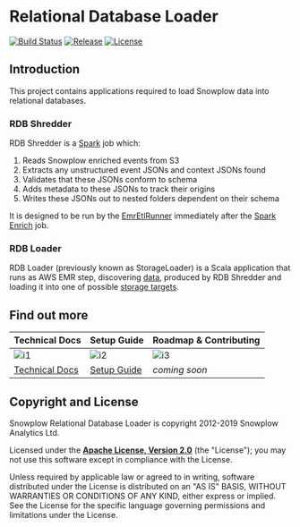 # Relational Database Loader

[![Build Status][travis-image]][travis]
[![Release][release-image]][releases]
[![License][license-image]][license]

## Introduction

This project contains applications required to load Snowplow data into relational databases.

### RDB Shredder

RDB Shredder is a [Spark][spark] job which:

1. Reads Snowplow enriched events from S3
2. Extracts any unstructured event JSONs and context JSONs found
3. Validates that these JSONs conform to schema
4. Adds metadata to these JSONs to track their origins
5. Writes these JSONs out to nested folders dependent on their schema

It is designed to be run by the [EmrEtlRunner][emr-etl-runner] immediately after the [Spark Enrich][spark-enrich] job.

### RDB Loader

RDB Loader (previously known as StorageLoader) is a Scala application that runs as AWS EMR step, discovering [data][shred], produced by RDB Shredder and loading it into one of possible [storage targets][targets].


## Find out more

| Technical Docs              | Setup Guide           | Roadmap & Contributing   |         
|-----------------------------|-----------------------|--------------------------|
| ![i1][techdocs-image]      | ![i2][setup-image]   | ![i3][roadmap-image]       |
| [Technical Docs][techdocs] | [Setup Guide][setup] | _coming soon_              |

## Copyright and License

Snowplow Relational Database Loader is copyright 2012-2019 Snowplow Analytics Ltd.

Licensed under the **[Apache License, Version 2.0][license]** (the "License");
you may not use this software except in compliance with the License.

Unless required by applicable law or agreed to in writing, software
distributed under the License is distributed on an "AS IS" BASIS,
WITHOUT WARRANTIES OR CONDITIONS OF ANY KIND, either express or implied.
See the License for the specific language governing permissions and
limitations under the License.


[techdocs-image]: https://d3i6fms1cm1j0i.cloudfront.net/github/images/techdocs.png
[setup-image]: https://d3i6fms1cm1j0i.cloudfront.net/github/images/setup.png
[roadmap-image]: https://d3i6fms1cm1j0i.cloudfront.net/github/images/roadmap.png
[setup]: https://github.com/snowplow/snowplow/wiki/6-Configuring-shredding
[techdocs]: https://github.com/snowplow/snowplow/wiki/Relational-Database-Loader

[spark]: http://spark.apache.org/
[emr-etl-runner]: https://github.com/snowplow/snowplow/tree/master/3-enrich/emr-etl-runner
[spark-enrich]: https://github.com/snowplow/snowplow/tree/master/3-enrich/spark-enrich

[targets]: https://github.com/snowplow/snowplow/wiki/Configuring-storage-targets
[shred]: https://github.com/snowplow/snowplow/wiki/Scala-Hadoop-Shred

[travis-image]: https://travis-ci.org/snowplow/snowplow-rdb-loader.png?branch=master
[travis]: http://travis-ci.org/snowplow/snowplow-rdb-loader

[release-image]: http://img.shields.io/badge/release-r32-blue.svg?style=flat
[releases]: https://github.com/snowplow/snowplow-rdb-loader/releases

[license-image]: http://img.shields.io/badge/license-Apache--2-blue.svg?style=flat
[license]: http://www.apache.org/licenses/LICENSE-2.0
